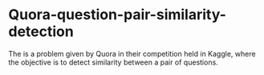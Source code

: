 # Quora-question-pair-similarity-detection
The is a problem given by Quora in their competition held in Kaggle, where the objective is to detect similarity between a pair of questions.
